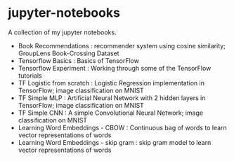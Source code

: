 # jupyter-notebooks
A collection of my jupyter notebooks.

- Book Recommendations : recommender system using cosine similarity; GroupLens Book-Crossing Dataset
- Tensorflow Basics : Basics of TensorFlow
- Tensorflow Experiment : Working through some of the TensorFlow tutorials
- TF Logistic from scratch : Logistic Regression implementation in TensorFlow; image classification on MNIST
- TF Simple MLP : Artificial Neural Network with 2 hidden layers in TensorFlow; image classification on MNIST
- TF Simple CNN : A simple Convolutional Neural Network; image classification on MNIST
- Learning Word Embeddings - CBOW : Continuous bag of words to learn vector representations of words
- Learning Word Embeddings - skip gram : skip gram model to learn vector representations of words
